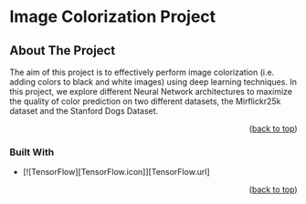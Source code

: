 # Image Colorization Project


<!-- ABOUT THE PROJECT -->
## About The Project

The aim of this project is to effectively perform image colorization (i.e. adding colors to black and white images) using deep learning techniques. In this project, we explore different Neural Network architectures to maximize the quality of color prediction on two different datasets, the Mirflickr25k dataset and the Stanford Dogs Dataset. 

<p align="right">(<a href="#readme-top">back to top</a>)</p>

### Built With

* [![TensorFlow][TensorFlow.icon]][TensorFlow.url]

<p align="right">(<a href="#readme-top">back to top</a>)</p>
